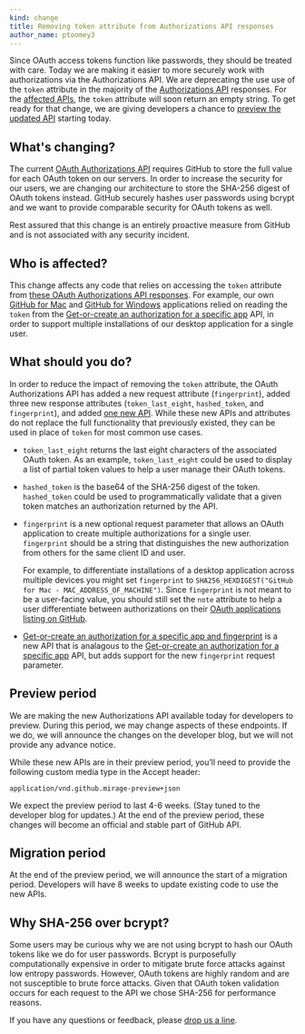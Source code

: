```yaml
---
kind: change
title: Removing token attribute from Authorizations API responses
author_name: ptoomey3
---
```


Since OAuth access tokens function like passwords, they should be treated with
care. Today we are making it easier to more securely work with authorizations
via the Authorizations API. We are deprecating the use use of the `token`
attribute in the majority of the [Authorizations API](/v3/oauth_authorizations/)
responses. For the [affected APIs][authorizations-token-deprecation-notice], the
`token` attribute will soon return an empty string. To get ready for that
change, we are giving developers a chance to
[preview the updated API](#preview-period) starting today.

## What's changing?

The current [OAuth Authorizations API](/v3/oauth_authorizations/) requires GitHub to store the full value for
each OAuth token on our servers. In order to increase the security for our
users, we are changing our architecture to store the SHA-256 digest of OAuth
tokens instead. GitHub securely hashes user passwords using bcrypt and we want
to provide comparable security for OAuth tokens as well.

Rest assured that this change is an entirely proactive measure from GitHub and is not associated with any security incident.

## Who is affected?

This change affects any code that relies on accessing the `token` attribute from
[these OAuth Authorizations API responses][authorizations-token-deprecation-notice].
For example, our own [GitHub for Mac][github-for-mac] and
[GitHub for Windows][github-for-windows] applications relied on reading the `token`
from the [Get-or-create an authorization for a specific app][get-or-create-for-app] API, in order to support multiple installations of our desktop application for a single user.

## What should you do?

In order to reduce the impact of removing the `token` attribute, the OAuth
Authorizations API has added a new request attribute (`fingerprint`), added
three new response attributes (`token_last_eight`, `hashed_token`, and
`fingerprint`), and added [one new API][get-or-create-for-app-fingerprint].
While these new APIs and attributes do not replace the full functionality that
previously existed, they can be used in place of `token` for most common use cases.

* `token_last_eight` returns the last eight characters of the associated OAuth
token. As an example, `token_last_eight` could be used to display a list of
partial token values to help a user manage their OAuth tokens.

* `hashed_token` is the base64 of the SHA-256 digest of the token.
`hashed_token` could be used to programmatically validate that a given token
matches an authorization returned by the API.

* `fingerprint` is a new optional request parameter that allows an OAuth
application to create multiple authorizations for a single user. `fingerprint`
should be a string that distinguishes the new authorization from others
for the same client ID and user.

  For example, to differentiate installations of a desktop application across
  multiple devices you might set `fingerprint` to
  `SHA256_HEXDIGEST("GitHub for Mac - MAC_ADDRESS_OF_MACHINE")`. Since
  `fingerprint` is not meant to be a user-facing value, you should still set
  the `note` attribute to help a user differentiate between authorizations on their
  [OAuth applications listing on GitHub][app-listing].

* [Get-or-create an authorization for a specific app and fingerprint][get-or-create-for-app-fingerprint]
is a new API that is analagous to the
[Get-or-create an authorization for a specific app][get-or-create-for-app]
API, but adds support for the new `fingerprint` request parameter.

## Preview period

We are making the new Authorizations API available today for developers to
preview. During this period, we may change aspects of these endpoints. If we do,
we will announce the changes on the developer blog, but we will not provide any
advance notice.

While these new APIs are in their preview period, you’ll need to provide the
following custom media type in the Accept header:

    application/vnd.github.mirage-preview+json

We expect the preview period to last 4-6 weeks. (Stay tuned to the developer blog for updates.) At the end of the preview period, these changes will become an official and stable part of GitHub API.

## Migration period

At the end of the preview period, we will announce the start of a migration period. Developers will have 8 weeks to update existing code to use the new APIs.

## Why SHA-256 over bcrypt?

Some users may be curious why we are not using bcrypt to hash our OAuth tokens
like we do for user passwords. Bcrypt is purposefully computationally expensive
in order to mitigate brute force attacks against low entropy passwords. However,
OAuth tokens are highly random and are not susceptible to brute force attacks.
Given that OAuth token validation occurs for each request to the API we chose
SHA-256 for performance reasons.

If you have any questions or feedback, please [drop us a line][contact].

[contact]: https://github.com/contact?form[subject]=Removing+authorizations+token
[app-listing]: https://github.com/settings/applications
[create-a-new-authorization]: /v3/oauth_authorizations/#create-a-new-authorization
[get-or-create-for-app]: /v3/oauth_authorizations/#get-or-create-an-authorization-for-a-specific-app
[get-or-create-for-app-fingerprint]: /v3/oauth_authorizations/#get-or-create-an-authorization-for-a-specific-app-and-fingerprint
[github-for-mac]: https://mac.github.com/
[github-for-windows]: https://windows.github.com/
[authorizations-token-deprecation-notice]: /v3/oauth_authorizations/#deprecation-notice
